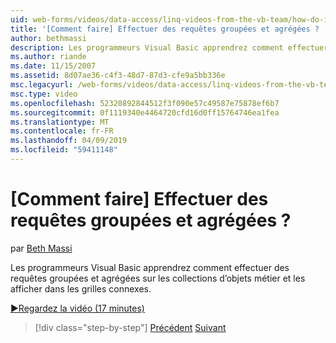 ```yaml
---
uid: web-forms/videos/data-access/linq-videos-from-the-vb-team/how-do-i-perform-group-and-aggregate-queries
title: '[Comment faire] Effectuer des requêtes groupées et agrégées ? | Microsoft Docs'
author: bethmassi
description: Les programmeurs Visual Basic apprendrez comment effectuer des requêtes groupées et agrégées sur les collections d’objets métier et les afficher dans les grilles connexes.
ms.author: riande
ms.date: 11/15/2007
ms.assetid: 8d07ae36-c4f3-48d7-87d3-cfe9a5bb336e
msc.legacyurl: /web-forms/videos/data-access/linq-videos-from-the-vb-team/how-do-i-perform-group-and-aggregate-queries
msc.type: video
ms.openlocfilehash: 52320892844512f3f090e57c49587e75878ef6b7
ms.sourcegitcommit: 0f1119340e4464720cfd16d0ff15764746ea1fea
ms.translationtype: MT
ms.contentlocale: fr-FR
ms.lasthandoff: 04/09/2019
ms.locfileid: "59411148"
---
```

# <a name="how-do-i-perform-group-and-aggregate-queries"></a>[Comment faire] Effectuer des requêtes groupées et agrégées ?

par [Beth Massi](https://github.com/bethmassi)

Les programmeurs Visual Basic apprendrez comment effectuer des requêtes groupées et agrégées sur les collections d’objets métier et les afficher dans les grilles connexes.

[&#9654;Regardez la vidéo (17 minutes)](https://channel9.msdn.com/Blogs/ASP-NET-Site-Videos/how-do-i-perform-group-and-aggregate-queries)

> [!div class="step-by-step"]
> [Précédent](how-do-i-get-started-with-linq.md)
> [Suivant](how-do-i-upgrade-visual-basic-projects-to-enable-linq.md)
